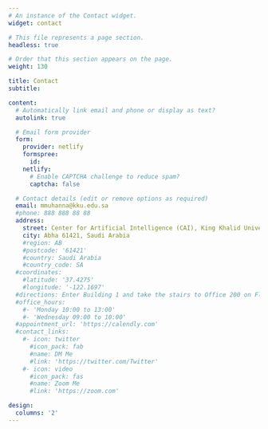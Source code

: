 ```yaml
---
# An instance of the Contact widget.
widget: contact

# This file represents a page section.
headless: true

# Order that this section appears on the page.
weight: 130

title: Contact
subtitle:

content:
  # Automatically link email and phone or display as text?
  autolink: true

  # Email form provider
  form:
    provider: netlify
    formspree:
      id:
    netlify:
      # Enable CAPTCHA challenge to reduce spam?
      captcha: false

  # Contact details (edit or remove options as required)
  email: mmuhanna@kku.edu.sa
  #phone: 888 888 88 88
  address:
    street: Center for Artificial Intelligence (CAI), King Khalid University
    city: Abha 61421, Saudi Arabia
    #region: AB
    #postcode: '61421'
    #country: Saudi Arabia
    #country_code: SA
  #coordinates:
    #latitude: '37.4275'
    #longitude: '-122.1697'
  #directions: Enter Building 1 and take the stairs to Office 200 on Floor 2
  #office_hours:
    #- 'Monday 10:00 to 13:00'
    #- 'Wednesday 09:00 to 10:00'
  #appointment_url: 'https://calendly.com'
  #contact_links:
    #- icon: twitter
      #icon_pack: fab
      #name: DM Me
      #link: 'https://twitter.com/Twitter'
    #- icon: video
      #icon_pack: fas
      #name: Zoom Me
      #link: 'https://zoom.com'

design:
  columns: '2'
---
```

